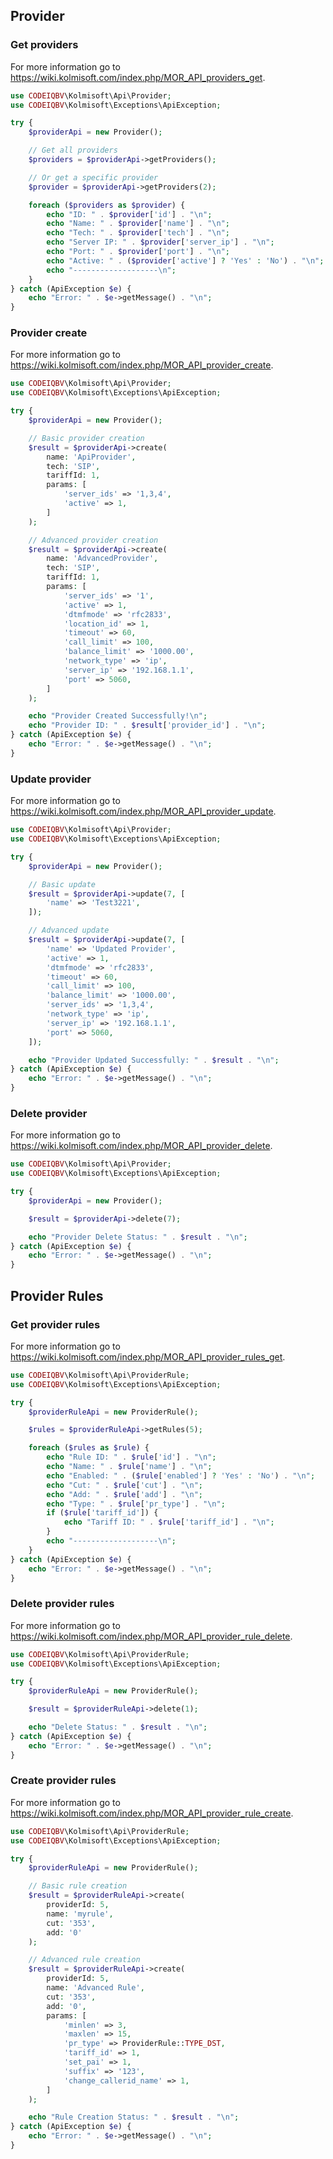 ## Provider

### Get providers
For more information go to https://wiki.kolmisoft.com/index.php/MOR_API_providers_get.
```php
use CODEIQBV\Kolmisoft\Api\Provider;
use CODEIQBV\Kolmisoft\Exceptions\ApiException;

try {
    $providerApi = new Provider();

    // Get all providers
    $providers = $providerApi->getProviders();

    // Or get a specific provider
    $provider = $providerApi->getProviders(2);

    foreach ($providers as $provider) {
        echo "ID: " . $provider['id'] . "\n";
        echo "Name: " . $provider['name'] . "\n";
        echo "Tech: " . $provider['tech'] . "\n";
        echo "Server IP: " . $provider['server_ip'] . "\n";
        echo "Port: " . $provider['port'] . "\n";
        echo "Active: " . ($provider['active'] ? 'Yes' : 'No') . "\n";
        echo "-------------------\n";
    }
} catch (ApiException $e) {
    echo "Error: " . $e->getMessage() . "\n";
}
```

### Provider create
For more information go to https://wiki.kolmisoft.com/index.php/MOR_API_provider_create.
```php
use CODEIQBV\Kolmisoft\Api\Provider;
use CODEIQBV\Kolmisoft\Exceptions\ApiException;

try {
    $providerApi = new Provider();

    // Basic provider creation
    $result = $providerApi->create(
        name: 'ApiProvider',
        tech: 'SIP',
        tariffId: 1,
        params: [
            'server_ids' => '1,3,4',
            'active' => 1,
        ]
    );

    // Advanced provider creation
    $result = $providerApi->create(
        name: 'AdvancedProvider',
        tech: 'SIP',
        tariffId: 1,
        params: [
            'server_ids' => '1',
            'active' => 1,
            'dtmfmode' => 'rfc2833',
            'location_id' => 1,
            'timeout' => 60,
            'call_limit' => 100,
            'balance_limit' => '1000.00',
            'network_type' => 'ip',
            'server_ip' => '192.168.1.1',
            'port' => 5060,
        ]
    );

    echo "Provider Created Successfully!\n";
    echo "Provider ID: " . $result['provider_id'] . "\n";
} catch (ApiException $e) {
    echo "Error: " . $e->getMessage() . "\n";
}
```

### Update provider
For more information go to https://wiki.kolmisoft.com/index.php/MOR_API_provider_update.
```php
use CODEIQBV\Kolmisoft\Api\Provider;
use CODEIQBV\Kolmisoft\Exceptions\ApiException;

try {
    $providerApi = new Provider();

    // Basic update
    $result = $providerApi->update(7, [
        'name' => 'Test3221',
    ]);

    // Advanced update
    $result = $providerApi->update(7, [
        'name' => 'Updated Provider',
        'active' => 1,
        'dtmfmode' => 'rfc2833',
        'timeout' => 60,
        'call_limit' => 100,
        'balance_limit' => '1000.00',
        'server_ids' => '1,3,4',
        'network_type' => 'ip',
        'server_ip' => '192.168.1.1',
        'port' => 5060,
    ]);

    echo "Provider Updated Successfully: " . $result . "\n";
} catch (ApiException $e) {
    echo "Error: " . $e->getMessage() . "\n";
}
```

### Delete provider
For more information go to https://wiki.kolmisoft.com/index.php/MOR_API_provider_delete.
```php
use CODEIQBV\Kolmisoft\Api\Provider;
use CODEIQBV\Kolmisoft\Exceptions\ApiException;

try {
    $providerApi = new Provider();

    $result = $providerApi->delete(7);

    echo "Provider Delete Status: " . $result . "\n";
} catch (ApiException $e) {
    echo "Error: " . $e->getMessage() . "\n";
}
```

## Provider Rules

### Get provider rules
For more information go to https://wiki.kolmisoft.com/index.php/MOR_API_provider_rules_get.
```php
use CODEIQBV\Kolmisoft\Api\ProviderRule;
use CODEIQBV\Kolmisoft\Exceptions\ApiException;

try {
    $providerRuleApi = new ProviderRule();

    $rules = $providerRuleApi->getRules(5);

    foreach ($rules as $rule) {
        echo "Rule ID: " . $rule['id'] . "\n";
        echo "Name: " . $rule['name'] . "\n";
        echo "Enabled: " . ($rule['enabled'] ? 'Yes' : 'No') . "\n";
        echo "Cut: " . $rule['cut'] . "\n";
        echo "Add: " . $rule['add'] . "\n";
        echo "Type: " . $rule['pr_type'] . "\n";
        if ($rule['tariff_id']) {
            echo "Tariff ID: " . $rule['tariff_id'] . "\n";
        }
        echo "-------------------\n";
    }
} catch (ApiException $e) {
    echo "Error: " . $e->getMessage() . "\n";
}
```

### Delete provider rules
For more information go to https://wiki.kolmisoft.com/index.php/MOR_API_provider_rule_delete.
```php
use CODEIQBV\Kolmisoft\Api\ProviderRule;
use CODEIQBV\Kolmisoft\Exceptions\ApiException;

try {
    $providerRuleApi = new ProviderRule();

    $result = $providerRuleApi->delete(1);

    echo "Delete Status: " . $result . "\n";
} catch (ApiException $e) {
    echo "Error: " . $e->getMessage() . "\n";
}
```

### Create provider rules
For more information go to https://wiki.kolmisoft.com/index.php/MOR_API_provider_rule_create.
```php
use CODEIQBV\Kolmisoft\Api\ProviderRule;
use CODEIQBV\Kolmisoft\Exceptions\ApiException;

try {
    $providerRuleApi = new ProviderRule();

    // Basic rule creation
    $result = $providerRuleApi->create(
        providerId: 5,
        name: 'myrule',
        cut: '353',
        add: '0'
    );

    // Advanced rule creation
    $result = $providerRuleApi->create(
        providerId: 5,
        name: 'Advanced Rule',
        cut: '353',
        add: '0',
        params: [
            'minlen' => 3,
            'maxlen' => 15,
            'pr_type' => ProviderRule::TYPE_DST,
            'tariff_id' => 1,
            'set_pai' => 1,
            'suffix' => '123',
            'change_callerid_name' => 1,
        ]
    );

    echo "Rule Creation Status: " . $result . "\n";
} catch (ApiException $e) {
    echo "Error: " . $e->getMessage() . "\n";
}
```
